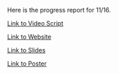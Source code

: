 Here is the progress report for 11/16.

[Link to Video Script](https://docs.google.com/document/d/12xjIH9h1Yf2a5tv5ZBKn_J9YzUxdqZ5QVYdQlYmq8yU/edit?usp=sharing)

[Link to Website](https://gman-ui.github.io/ECE196Project/)

[Link to Slides](https://docs.google.com/presentation/d/1JhQONRMlsEj1D5vUSwP1L23lphcnRkILb456B_p8MZ8/edit?usp=sharing)

[Link to Poster](https://docs.google.com/presentation/d/1-C60xuRbaey6zCW9TTUjxTnHt_vZGkDG-HUhqBpdmNE/edit?usp=sharing)
